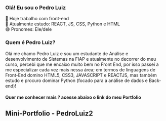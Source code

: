 ### Olá! Eu sou o Pedro Luiz 

<div>
  🔭 Hoje trabalho com front-end </br>
  🌱 Atualmente estudo: REACT, JS, CSS, Python e HTML </br>
  😄 Pronomes: Ele/dele
  
  <h3>Quem é Pedro Luiz?</h3>
  <p>
Olá me chamo Pedro Luiz e sou um estudante de Análise e desenvolvimento de Sistemas na FIAP e atualmente no decorrer do meu curso, percebi que me encaixo   muito bem no Front End, por isso passei a me especializar cada vez mais nessa área; em termos de linguagens de Front-End domino HTML5, CSS3, JAVASCRIPT e REACTJS, mas também estudo e procuro dominar Python (focado para a análise de dados e Back-end)!
 </p>
 
 <h4>Quer me conhecer mais ? acesse abaixo o link do meu Portfolio</h4>
  
</div>

<div>
    <h2>Mini-Portfolio - PedroLuiz2</h2>
    <a href="" target="_blank"></a>
</div>
